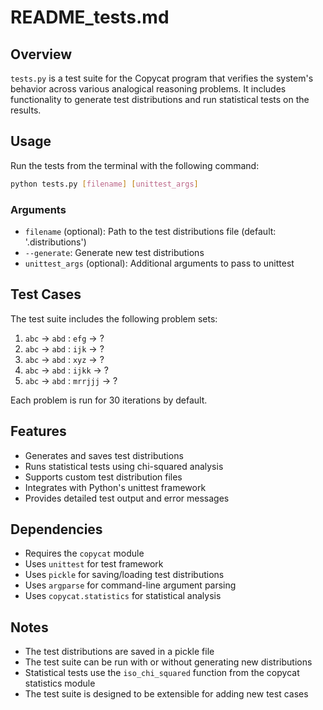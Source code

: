 # README_tests.md

## Overview
`tests.py` is a test suite for the Copycat program that verifies the system's behavior across various analogical reasoning problems. It includes functionality to generate test distributions and run statistical tests on the results.

## Usage
Run the tests from the terminal with the following command:
```bash
python tests.py [filename] [unittest_args]
```

### Arguments
- `filename` (optional): Path to the test distributions file (default: '.distributions')
- `--generate`: Generate new test distributions
- `unittest_args` (optional): Additional arguments to pass to unittest

## Test Cases
The test suite includes the following problem sets:
1. `abc` → `abd` : `efg` → ?
2. `abc` → `abd` : `ijk` → ?
3. `abc` → `abd` : `xyz` → ?
4. `abc` → `abd` : `ijkk` → ?
5. `abc` → `abd` : `mrrjjj` → ?

Each problem is run for 30 iterations by default.

## Features
- Generates and saves test distributions
- Runs statistical tests using chi-squared analysis
- Supports custom test distribution files
- Integrates with Python's unittest framework
- Provides detailed test output and error messages

## Dependencies
- Requires the `copycat` module
- Uses `unittest` for test framework
- Uses `pickle` for saving/loading test distributions
- Uses `argparse` for command-line argument parsing
- Uses `copycat.statistics` for statistical analysis

## Notes
- The test distributions are saved in a pickle file
- The test suite can be run with or without generating new distributions
- Statistical tests use the `iso_chi_squared` function from the copycat statistics module
- The test suite is designed to be extensible for adding new test cases 